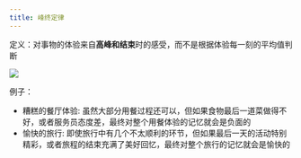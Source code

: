 ```yaml
---
title: 峰终定律
---
```

定义：对事物的体验来自**高峰和结束**时的感受，而不是根据体验每一刻的平均值判断

![](https://notesimgs.oss-cn-shanghai.aliyuncs.com/img/202405100724853.png)

例子：

- 糟糕的餐厅体验: 虽然大部分用餐过程还可以，但如果食物最后一道菜做得不好，或者服务员态度差，最终对整个用餐体验的记忆就会是负面的
- 愉快的旅行: 即使旅行中有几个不太顺利的环节，但如果最后一天的活动特别精彩，或者旅程的结束充满了美好回忆，最终对整个旅行的记忆就会是愉快的
